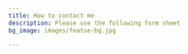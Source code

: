 ```yaml
---
title: How to contact me
description: Please use the following form sheet
bg_image: images/featue-bg.jpg

---
```

